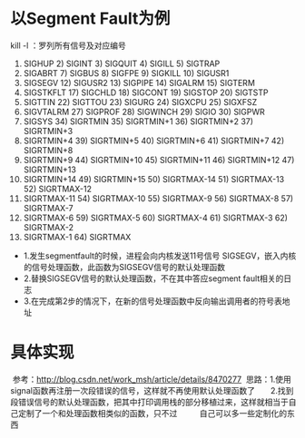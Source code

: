 # 以Segment Fault为例
  kill -l ：罗列所有信号及对应编号
 1) SIGHUP       2) SIGINT       3) SIGQUIT      4) SIGILL       5) SIGTRAP
 6) SIGABRT      7) SIGBUS       8) SIGFPE       9) SIGKILL     10) SIGUSR1
11) SIGSEGV     12) SIGUSR2     13) SIGPIPE     14) SIGALRM     15) SIGTERM
16) SIGSTKFLT   17) SIGCHLD     18) SIGCONT     19) SIGSTOP     20) SIGTSTP
21) SIGTTIN     22) SIGTTOU     23) SIGURG      24) SIGXCPU     25) SIGXFSZ
26) SIGVTALRM   27) SIGPROF     28) SIGWINCH    29) SIGIO       30) SIGPWR
31) SIGSYS      34) SIGRTMIN    35) SIGRTMIN+1  36) SIGRTMIN+2  37) SIGRTMIN+3
38) SIGRTMIN+4  39) SIGRTMIN+5  40) SIGRTMIN+6  41) SIGRTMIN+7  42) SIGRTMIN+8
43) SIGRTMIN+9  44) SIGRTMIN+10 45) SIGRTMIN+11 46) SIGRTMIN+12 47) SIGRTMIN+13
48) SIGRTMIN+14 49) SIGRTMIN+15 50) SIGRTMAX-14 51) SIGRTMAX-13 52) SIGRTMAX-12
53) SIGRTMAX-11 54) SIGRTMAX-10 55) SIGRTMAX-9  56) SIGRTMAX-8  57) SIGRTMAX-7
58) SIGRTMAX-6  59) SIGRTMAX-5  60) SIGRTMAX-4  61) SIGRTMAX-3  62) SIGRTMAX-2
63) SIGRTMAX-1  64) SIGRTMAX

  - 1.发生segmentfault的时候，进程会向内核发送11号信号 SIGSEGV，嵌入内核的信号处理函数，此函数为SIGSEGV信号的默认处理函数
  - 2.替换SIGSEGV信号的默认处理函数，不在其中答应segment fault相关的日志
  - 3.在完成第2步的情况下，在新的信号处理函数中反向输出调用者的符号表地址
  
# 具体实现
  参考：http://blog.csdn.net/work_msh/article/details/8470277
  思路：1.使用signal函数再注册一次段错误的信号，这样就不再使用默认处理函数了
        2.找到段错误信号的默认处理函数，把其中打印调用栈的部分移植过来，这样就相当于自己定制了一个和处理函数相类似的函数，只不过
          自己可以多一些定制化的东西
